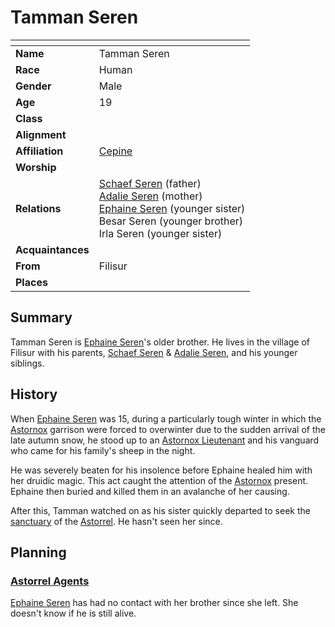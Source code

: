 # Tamman Seren

| []() | |
| --- | --- |
| **Name** | Tamman Seren |
| **Race** | Human |
| **Gender** | Male |
| **Age** | 19 |
| **Class** | |
| **Alignment** | |
| **Affiliation** | [Cepine](../ethnicities/cepine.md) |
| **Worship** | |
| **Relations** | [Schaef Seren](schaef-seren.md) (father)<br />[Adalie Seren](adalie-seren.md) (mother)<br />[Ephaine Seren](ephaine-seren.md) (younger sister)<br />Besar Seren (younger brother)<br />Irla Seren (younger sister) |
| **Acquaintances** | |
| **From** | Filisur |
| **Places** | |

## Summary

Tamman Seren is [Ephaine Seren](ephaine-seren.md)'s older brother. He lives in the village of Filisur with his parents, [Schaef Seren](schaef-seren.md) & [Adalie Seren](adalie-seren.md), and his younger siblings.

## History

When [Ephaine Seren](ephaine-seren.md) was 15, during a particularly tough winter in which the [Astornox](../organisations/astornox/astornox.md) garrison were forced to overwinter due to the sudden arrival of the late autumn snow, he stood up to an [Astornox Lieutenant](../organisations/astornox/ranks/astornox-lieutenant.md) and his vanguard who came for his family's sheep in the night.

He was severely beaten for his insolence before Ephaine healed him with her druidic magic. This act caught the attention of the [Astornox](../organisations/astornox/astornox.md) present. Ephaine then buried and killed them in an avalanche of her causing.

After this, Tamman watched on as his sister quickly departed to seek the [sanctuary](../organisations/astorrel/sanctuary.md) of the [Astorrel](../organisations/astorrel/astorrel.md). He hasn't seen her since.

## Planning

### [Astorrel Agents](../campaigns/astorrel-agents/astorrel-agents.md)

[Ephaine Seren](ephaine-seren.md) has had no contact with her brother since she left. She doesn't know if he is still alive.
